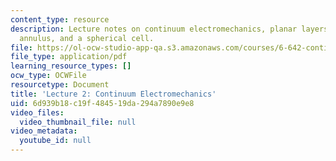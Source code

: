 ```yaml
---
content_type: resource
description: Lecture notes on continuum electromechanics, planar layers, a cylindrical
  annulus, and a spherical cell.
file: https://ol-ocw-studio-app-qa.s3.amazonaws.com/courses/6-642-continuum-electromechanics-fall-2008/6d939b18c19f484519da294a7890e9e8_lec02_f08.pdf
file_type: application/pdf
learning_resource_types: []
ocw_type: OCWFile
resourcetype: Document
title: 'Lecture 2: Continuum Electromechanics'
uid: 6d939b18-c19f-4845-19da-294a7890e9e8
video_files:
  video_thumbnail_file: null
video_metadata:
  youtube_id: null
---
```


